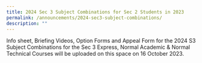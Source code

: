```yaml
---
title: 2024 Sec 3 Subject Combinations for Sec 2 Students in 2023
permalink: /announcements/2024-sec3-subject-combinations/
description: ""
---
```

Info sheet, Briefing Videos, Option Forms and Appeal Form for the 2024 S3 Subject Combinations for the Sec 3 Express, Normal Academic & Normal Technical Courses will be uploaded on this space on 16 October 2023.


